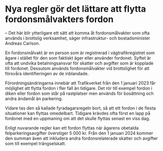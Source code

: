 # Nya regler gör det lättare att flytta fordonsmålvakters fordon

– Det här blir ytterligare ett sätt att komma åt fordonsmålvakter som ofta används i brottslig verksamhet, säger infrastruktur- och bostadsminister Andreas Carlson.

En fordonsmålvakt är en person som är registrerad i vägtrafikregistret som ägare i stället för den som faktiskt äger eller använder fordonet. Syftet är ofta att undvika betalningsansvar för skatter och avgifter som är kopplade till fordonet. Dessutom används fordonsmålvakter vid brottslighet för att försvåra identifieringen av de inblandade.

Förordningsändringarna innebär att Trafikverket från den 1 januari 2023 får möjlighet att flytta fordon i fler fall än tidigare. Det rör till exempel fordon i diken eller fordon som står på rastplatser men används för bosättning och andra ändamål än parkering.

Vidare tas den så kallade fyradagarsregeln bort, så att ett fordon i de flesta situationer kan flyttas omedelbart. Tidigare krävdes ofta först en lapp på fordonet med en uppmaning om att det skulle flyttas senast en viss dag.

Enligt nuvarande regler kan ett fordon flyttas när ägarens obetalda felparkeringsavgifter överstiger 5 000 kr. Från den 1 januari 2024 kommer den summan även att inkludera andra fordonsrelaterade skatter och avgifter som till exempel trängselskatt.
